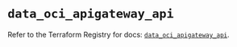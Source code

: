 # `data_oci_apigateway_api`

Refer to the Terraform Registry for docs: [`data_oci_apigateway_api`](https://registry.terraform.io/providers/oracle/oci/6.37.0/docs/data-sources/apigateway_api).
